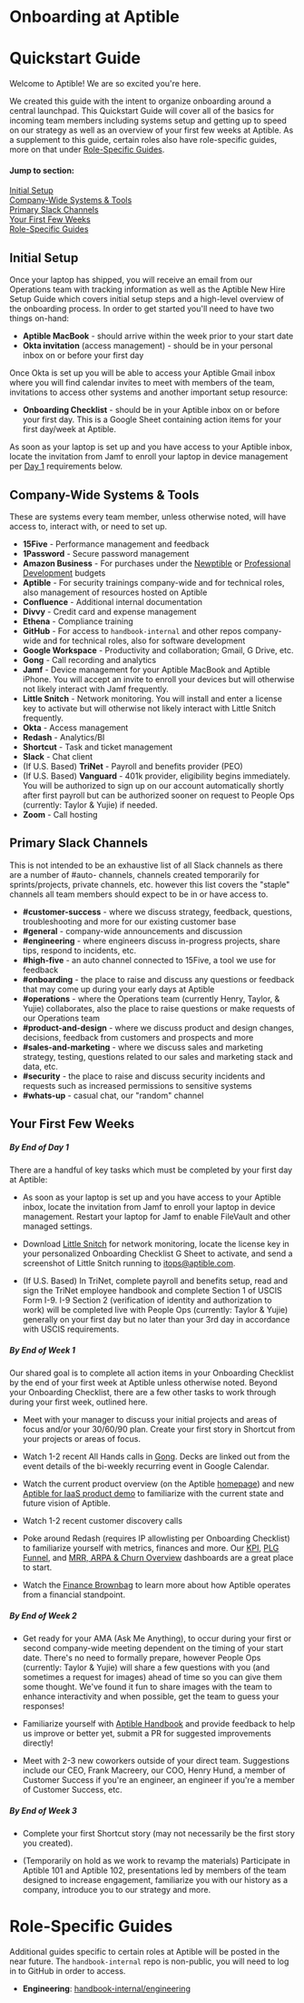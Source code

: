 # Onboarding at Aptible

# Quickstart Guide

Welcome to Aptible! We are so excited you're here.

We created this guide with the intent to organize onboarding around a central launchpad. This Quickstart Guide will cover all of the basics for incoming team members including systems setup and getting up to speed on our strategy as well as an overview of your first few weeks at Aptible. As a supplement to this guide, certain roles also have role-specific guides, more on that under [Role-Specific Guides](#role-specific-guides).

#### Jump to section:  
[Initial Setup](#initial-setup)  
[Company-Wide Systems & Tools](#company-wide-systems-&-tools)  
[Primary Slack Channels](#primary-slack-channels)  
[Your First Few Weeks](#your-first-few-weeks)  
[Role-Specific Guides](#role-specific-guides)

## <a id="initial-setup"></a> Initial Setup

Once your laptop has shipped, you will receive an email from our Operations team with tracking information as well as the Aptible New Hire Setup Guide which covers initial setup steps and a high-level overview of the onboarding process. In order to get started you'll need to have two things on-hand:
* **Aptible MacBook** - should arrive within the week prior to your start date
* **Okta invitation** (access management) - should be in your personal inbox on or before your first day

Once Okta is set up you will be able to access your Aptible Gmail inbox where you will find calendar invites to meet with members of the team, invitations to access other systems and another important setup resource:
* **Onboarding Checklist** - should be in your Aptible inbox on or before your first day. This is a Google Sheet containing action items for your first day/week at Aptible.

As soon as your laptop is set up and you have access to your Aptible inbox, locate the invitation from Jamf to enroll your laptop in device management per [Day 1](#day-1) requirements below.

## <a id="company-wide-systems-&-tools"></a> Company-Wide Systems & Tools
These are systems every team member, unless otherwise noted, will have access to, interact with, or need to set up.
* **15Five** - Performance management and feedback
* **1Password** - Secure password management
* **Amazon Business** - For purchases under the [Newptible](hardware-budget.md) or [Professional Development](professional-development.md) budgets
* **Aptible** - For security trainings company-wide and for technical roles, also management of resources hosted on Aptible
* **Confluence** - Additional internal documentation
* **Divvy** - Credit card and expense management
* **Ethena** - Compliance training
* **GitHub** - For access to `handbook-internal` and other repos company-wide and for technical roles, also for software development
* **Google Workspace** - Productivity and collaboration; Gmail, G Drive, etc.
* **Gong** - Call recording and analytics
* **Jamf** - Device management for your Aptible MacBook and Aptible iPhone. You will accept an invite to enroll your devices but will otherwise not likely interact with Jamf frequently.
* **Little Snitch** - Network monitoring. You will install and enter a license key to activate but will otherwise not likely interact with Little Snitch frequently.
* **Okta** - Access management
* **Redash** - Analytics/BI
* **Shortcut** - Task and ticket management
* **Slack** - Chat client
* (If U.S. Based) **TriNet** - Payroll and benefits provider (PEO)
* (If U.S. Based) **Vanguard** - 401k provider, eligibility begins immediately. You will be authorized to sign up on our account automatically shortly after first payroll but can be authorized sooner on request to People Ops (currently: Taylor & Yujie) if needed.
* **Zoom** - Call hosting

## <a id="primary-slack-channels"></a> Primary Slack Channels
This is not intended to be an exhaustive list of all Slack channels as there are a number of #auto- channels, channels created temporarily for sprints/projects, private channels, etc. however this list covers the "staple" channels all team members should expect to be in or have access to.
* **#customer-success** - where we discuss strategy, feedback, questions, troubleshooting and more for our existing customer base
* **#general** - company-wide announcements and discussion
* **#engineering** - where engineers discuss in-progress projects, share tips, respond to incidents, etc.
* **#high-five** - an auto channel connected to 15Five, a tool we use for feedback
* **#onboarding** - the place to raise and discuss any questions or feedback that may come up during your early days at Aptible
* **#operations** - where the Operations team (currently Henry, Taylor, & Yujie) collaborates, also the place to raise questions or make requests of our Operations team
* **#product-and-design** - where we discuss product and design changes, decisions, feedback from customers and prospects and more
* **#sales-and-marketing** - where we discuss sales and marketing strategy, testing, questions related to our sales and marketing stack and data, etc.
* **#security** - the place to raise and discuss security incidents and requests such as increased permissions to sensitive systems
* **#whats-up** - casual chat, our "random" channel


## <a id="your-first-few-weeks"></a> Your First Few Weeks
##### By End of Day 1
There are a handful of key tasks which must be completed by your first day at Aptible:
* As soon as your laptop is set up and you have access to your Aptible inbox, locate the invitation from Jamf to enroll your laptop in device management. Restart your laptop for Jamf to enable FileVault and other managed settings.

* Download [Little Snitch](https://www.obdev.at/products/littlesnitch/download.html) for network monitoring, locate the license key in your personalized Onboarding Checklist G Sheet to activate, and send a screenshot of Little Snitch running to itops@aptible.com.

* (If U.S. Based) In TriNet, complete payroll and benefits setup, read and sign the TriNet employee handbook and complete Section 1 of USCIS Form I-9. I-9 Section 2 (verification of identity and authorization to work) will be completed live with People Ops (currently: Taylor & Yujie) generally on your first day but no later than your 3rd day in accordance with USCIS requirements.

##### By End of Week 1
Our shared goal is to complete all action items in your Onboarding Checklist by the end of your first week at Aptible unless otherwise noted. Beyond your Onboarding Checklist, there are a few other tasks to work through during your first week, outlined here.
* Meet with your manager to discuss your initial projects and areas of focus and/or your 30/60/90 plan. Create your first story in Shortcut from your projects or areas of focus.

* Watch 1-2 recent All Hands calls in [Gong](https://app.gong.io/calls?workspace-id=2632804425585962651&query-id=1992243576695063550). Decks are linked out from the event details of the bi-weekly recurring event in Google Calendar.

* Watch the current product overview (on the Aptible [homepage](https://www.aptible.com/)) and new [Aptible for IaaS product demo](https://www.loom.com/share/cc572e181992499d81f77f23611e072c) to familiarize with the current state and future vision of Aptible.

* Watch 1-2 recent customer discovery calls

* Poke around Redash (requires IP allowlisting per Onboarding Checklist) to familiarize yourself with metrics, finances and more. Our [KPI](https://redash.aptiblehq.com/dashboards/26-kpi-acquisition-and-retention), [PLG Funnel](https://redash.aptiblehq.com/dashboards/20-plg-funnel?p_Date%20Range=d_last_90_days&p_w125_Date%20Range=d_last_90_days&p_w128_Date%20Range=d_last_90_days), and [MRR, ARPA & Churn Overview](https://redash.aptiblehq.com/dashboards/15-mrr-arpa-and-churn-overview) dashboards are a great place to start.

* Watch the [Finance Brownbag](https://app.gong.io/call?id=4549731811283619078) to learn more about how Aptible operates from a financial standpoint.

##### By End of Week 2
* Get ready for your AMA (Ask Me Anything), to occur during your first or second company-wide meeting dependent on the timing of your start date. There's no need to formally prepare, however People Ops (currently: Taylor & Yujie) will share a few questions with you (and sometimes a request for images) ahead of time so you can give them some thought. We've found it fun to share images with the team to enhance interactivity and when possible, get the team to guess your responses!

* Familiarize yourself with [Aptible Handbook](https://www.aptible.com/handbook/) and provide feedback to help us improve or better yet, submit a PR for suggested improvements directly!

* Meet with 2-3 new coworkers outside of your direct team. Suggestions include our CEO, Frank Macreery, our COO, Henry Hund, a member of Customer Success if you're an engineer, an engineer if you're a member of Customer Success, etc.

##### By End of Week 3
* Complete your first Shortcut story (may not necessarily be the first story you created).

* (Temporarily on hold as we work to revamp the materials) Participate in Aptible 101 and Aptible 102, presentations led by members of the team designed to increase engagement, familiarize you with our history as a company, introduce you to our strategy and more.


# <a id="role-specific-guides"></a> Role-Specific Guides
Additional guides specific to certain roles at Aptible will be posted in the near future. The `handbook-internal` repo is non-public, you will need to log in to GitHub in order to access.  

* **Engineering**: [handbook-internal/engineering](https://github.com/aptible/handbook-internal/tree/main/engineering#engineering)
